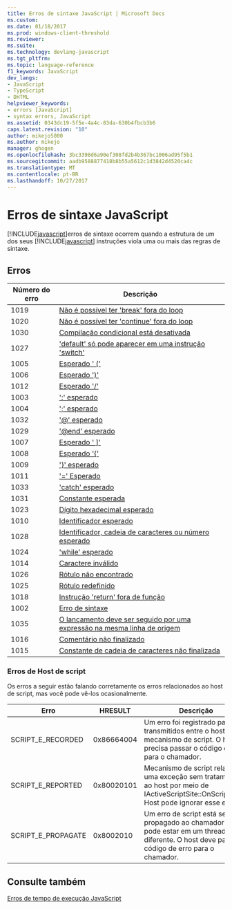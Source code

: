 ```yaml
---
title: Erros de sintaxe JavaScript | Microsoft Docs
ms.custom: 
ms.date: 01/18/2017
ms.prod: windows-client-threshold
ms.reviewer: 
ms.suite: 
ms.technology: devlang-javascript
ms.tgt_pltfrm: 
ms.topic: language-reference
f1_keywords: JavaScript
dev_langs:
- JavaScript
- TypeScript
- DHTML
helpviewer_keywords:
- errors [JavaScript]
- syntax errors, JavaScript
ms.assetid: 0343dc19-5f5e-4a4c-83da-630b4fbcb3b6
caps.latest.revision: "10"
author: mikejo5000
ms.author: mikejo
manager: ghogen
ms.openlocfilehash: 3bc3398d6a90ef308fd2b4b367bc1006ad95f5b1
ms.sourcegitcommit: aadb9588877418b8b55a5612c1d3842d4520ca4c
ms.translationtype: MT
ms.contentlocale: pt-BR
ms.lasthandoff: 10/27/2017
---
```

# <a name="javascript-syntax-errors"></a>Erros de sintaxe JavaScript
[!INCLUDE[javascript](../../javascript/includes/javascript-md.md)]erros de sintaxe ocorrem quando a estrutura de um dos seus [!INCLUDE[javascript](../../javascript/includes/javascript-md.md)] instruções viola uma ou mais das regras de sintaxe.  
  
## <a name="errors"></a>Erros  
  
|Número do erro|Descrição|  
|------------------|-----------------|  
|1019|[Não é possível ter 'break' fora do loop](../../javascript/misc/can-t-have-break-outside-of-loop.md)|  
|1020|[Não é possível ter 'continue' fora do loop](../../javascript/misc/can-t-have-continue-outside-of-loop.md)|  
|1030|[Compilação condicional está desativada](../../javascript/misc/conditional-compilation-is-turned-off.md)|  
|1027|['default' só pode aparecer em uma instrução 'switch'](../../javascript/misc/default-can-only-appear-once-in-a-switch-statement.md)|  
|1005|[Esperado ' ('](../../javascript/misc/expected-left-parenthesis-javascript.md)|  
|1006|[Esperado ')'](../../javascript/misc/expected-right-parenthesis-javascript.md)|  
|1012|[Esperado '/'](../../javascript/misc/expected-minus.md)|  
|1003|[':' esperado](../../javascript/misc/expected-colon.md)|  
|1004|[';' esperado](../../javascript/misc/expected-semicolon.md)|  
|1032|['@' esperado](../../javascript/misc/expected-at.md)|  
|1029|['@end' esperado](../../javascript/misc/expected-at-end.md)|  
|1007|[Esperado ' &#93;'](../../javascript/misc/expected-right-square-bracket.md)|  
|1008|[Esperado '{'](../../javascript/misc/expected-left-curly-brace.md)|  
|1009|['}' esperado](../../javascript/misc/expected-right-curly-brace.md)|  
|1011|['=' Esperado](../../javascript/misc/expected-equal-javascript.md)|  
|1033|['catch' esperado](../../javascript/misc/expected-catch.md)|  
|1031|[Constante esperada](../../javascript/misc/expected-constant.md)|  
|1023|[Dígito hexadecimal esperado](../../javascript/misc/expected-hexadecimal-digit.md)|  
|1010|[Identificador esperado](../../javascript/misc/expected-identifier-javascript.md)|  
|1028|[Identificador, cadeia de caracteres ou número esperado](../../javascript/misc/expected-identifier-string-or-number.md)|  
|1024|['while' esperado](../../javascript/misc/expected-while.md)|  
|1014|[Caractere inválido](../../javascript/misc/invalid-character-javascript.md)|  
|1026|[Rótulo não encontrado](../../javascript/misc/label-not-found.md)|  
|1025|[Rótulo redefinido](../../javascript/misc/label-redefined.md)|  
|1018|[Instrução 'return' fora de função](../../javascript/misc/return-statement-outside-of-function.md)|  
|1002|[Erro de sintaxe](../../javascript/misc/syntax-error-javascript.md)|  
|1035|[O lançamento deve ser seguido por uma expressão na mesma linha de origem](../../javascript/misc/throw-must-be-followed-by-an-expression-on-the-same-source-line.md)|  
|1016|[Comentário não finalizado](../../javascript/misc/unterminated-comment.md)|  
|1015|[Constante de cadeia de caracteres não finalizada](../../javascript/misc/unterminated-string-constant-javascript.md)|  
  
### <a name="script-host-errors"></a>Erros de Host de script  
 Os erros a seguir estão falando corretamente os erros relacionados ao host de script, mas você pode vê-los ocasionalmente.  
  
|Erro|HRESULT|Descrição|  
|-----------|-------------|-----------------|  
|SCRIPT_E_RECORDED|0x86664004|Um erro foi registrado para ser transmitidos entre o host e o mecanismo de script. O host precisa passar o código de erro para o chamador.|  
|SCRIPT_E_REPORTED|0x80020101|Mecanismo de script relatou uma exceção sem tratamento ao host por meio de IActiveScriptSite::OnScriptError. Host pode ignorar esse erro.|  
|SCRIPT_E_PROPAGATE|0x8002010|Um erro de script está sendo propagado ao chamador que pode estar em um thread diferente. O host deve passar o código de erro para o chamador.|  
  
## <a name="see-also"></a>Consulte também  
 [Erros de tempo de execução JavaScript](../../javascript/reference/javascript-run-time-errors.md)
